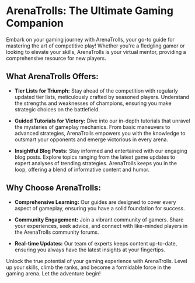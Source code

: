 # ArenaTrolls: The Ultimate Gaming Companion

Embark on your gaming journey with ArenaTrolls, your go-to guide for mastering the art of competitive play! Whether you're a fledgling gamer or looking to elevate your skills, ArenaTrolls is your virtual mentor, providing a comprehensive resource for new players.

## What ArenaTrolls Offers:

- **Tier Lists for Triumph:** Stay ahead of the competition with regularly updated tier lists, meticulously crafted by seasoned players. Understand the strengths and weaknesses of champions, ensuring you make strategic choices on the battlefield.

- **Guided Tutorials for Victory:** Dive into our in-depth tutorials that unravel the mysteries of gameplay mechanics. From basic maneuvers to advanced strategies, ArenaTrolls empowers you with the knowledge to outsmart your opponents and emerge victorious in every arena.

- **Insightful Blog Posts:** Stay informed and entertained with our engaging blog posts. Explore topics ranging from the latest game updates to expert analyses of trending strategies. ArenaTrolls keeps you in the loop, offering a blend of informative content and humor.

## Why Choose ArenaTrolls:

- **Comprehensive Learning:** Our guides are designed to cover every aspect of gameplay, ensuring you have a solid foundation for success.

- **Community Engagement:** Join a vibrant community of gamers. Share your experiences, seek advice, and connect with like-minded players in the ArenaTrolls community forums.

- **Real-time Updates:** Our team of experts keeps content up-to-date, ensuring you always have the latest insights at your fingertips.

Unlock the true potential of your gaming experience with ArenaTrolls. Level up your skills, climb the ranks, and become a formidable force in the gaming arena. Let the adventure begin!
